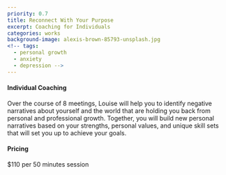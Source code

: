 ```yaml
---
priority: 0.7
title: Reconnect With Your Purpose
excerpt: Coaching for Individuals
categories: works
background-image: alexis-brown-85793-unsplash.jpg
<!-- tags:
  - personal growth
  - anxiety
  - depression -->
---
```


#### Individual Coaching

Over the course of 8 meetings, Louise will help you to identify negative narratives about yourself and the world that are holding you back from personal and professional growth. Together, you will build new personal narratives based on your strengths, personal values, and unique skill sets that will set you up to achieve your goals.


#### Pricing

$110 per 50 minutes session
